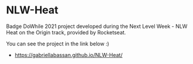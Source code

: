 # NLW-Heat

Badge DoWhile 2021 project developed during the Next Level Week - NLW Heat on the Origin track, provided by Rocketseat.

You can see the project in the link below :)

* https://gabriellabassan.github.io/NLW-Heat/
